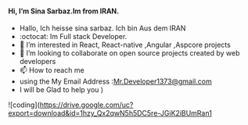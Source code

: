 #### Hi, I’m Sina Sarbaz.Im from IRAN.                   
-    Hallo, Ich heisse sina sarbaz. Ich bin Aus dem IRAN                    
-  :octocat:  Im Full stack Developer.
- 👀 I’m interested in React, React-native ,Angular ,Aspcore projects
- 💞️ I’m looking to collaborate on open source projects created by web developers
- 📫 How to reach me 
- using the My Email Address :Mr.Developer1373@gmail.com
- I will be Glad to help you                          )

<!-- 
███╗   ███╗██████╗     ██████╗ ███████╗██╗   ██╗███████╗██╗      ██████╗ ██████╗ ███████╗██████╗ 
████╗ ████║██╔══██╗    ██╔══██╗██╔════╝██║   ██║██╔════╝██║     ██╔═══██╗██╔══██╗██╔════╝██╔══██╗
██╔████╔██║██████╔╝    ██║  ██║█████╗  ██║   ██║█████╗  ██║     ██║   ██║██████╔╝█████╗  ██████╔╝
██║╚██╔╝██║██╔══██╗    ██║  ██║██╔══╝  ╚██╗ ██╔╝██╔══╝  ██║     ██║   ██║██╔═══╝ ██╔══╝  ██╔══██╗
██║ ╚═╝ ██║██║  ██║    ██████╔╝███████╗ ╚████╔╝ ███████╗███████╗╚██████╔╝██║     ███████╗██║  ██║
╚═╝     ╚═╝╚═╝  ╚═╝    ╚═════╝ ╚══════╝  ╚═══╝  ╚══════╝╚══════╝ ╚═════╝ ╚═╝     ╚══════╝╚═╝  ╚═╝  -->
                                                                                                  
<!-- ![coding](https://drive.google.com/uc?export=download&id=1bBU5fiBe4EAn2QTMrqoxtxkRyhWuBgNe) -->
<!-- ![coding](https://drive.google.com/uc?export=download&id=1pQIXygk7tItwt2zpRPzQSK0WPF4mpv7w) -->
<!-- ![coding](https://drive.google.com/uc?export=download&id=18_5zhsGGDdaql3Jw5FuTEEZz5pD0zHa8) -->
  ![coding](https://drive.google.com/uc?export=download&id=1hzy_Qx2qwN5h5DC5re-JGiK2iBUmRan1
